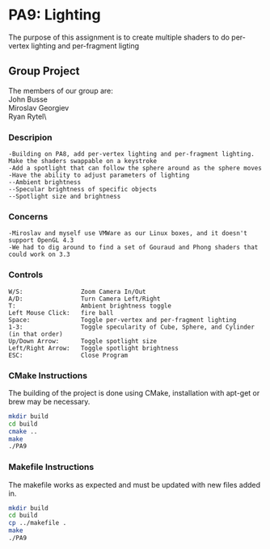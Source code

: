 # PA9: Lighting

The purpose of this assignment is to create multiple shaders to do per-vertex lighting and per-fragment ligting

## Group Project
The members of our group are:\
John Busse\
Miroslav Georgiev\
Ryan Rytel\\

### Descripion
```
-Building on PA8, add per-vertex lighting and per-fragment lighting. Make the shaders swappable on a keystroke
-Add a spotlight that can follow the sphere around as the sphere moves
-Have the ability to adjust parameters of lighting
--Ambient brightness
--Specular brightness of specific objects
--Spotlight size and brightness
```
### Concerns
```
-Miroslav and myself use VMWare as our Linux boxes, and it doesn't support OpenGL 4.3
-We had to dig around to find a set of Gouraud and Phong shaders that could work on 3.3
```
### Controls
	W/S:				Zoom Camera In/Out
	A/D:				Turn Camera Left/Right
	T:					Ambient brightness toggle
	Left Mouse Click:	fire ball
	Space:				Toggle per-vertex and per-fragment lighting
	1-3:				Toggle specularity of Cube, Sphere, and Cylinder (in that order)
	Up/Down Arrow:		Toggle spotlight size
	Left/Right Arrow:	Toggle spotlight brightness
	ESC:				Close Program

### CMake Instructions
The building of the project is done using CMake, installation with apt-get or brew may be necessary.

```bash
mkdir build
cd build
cmake ..
make
./PA9
```

### Makefile Instructions 
The makefile works as expected and must be updated with new files added in.

```bash
mkdir build
cd build
cp ../makefile .
make
./PA9
```
